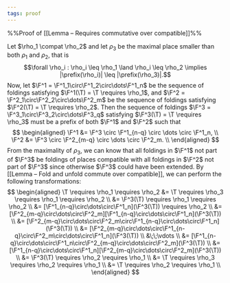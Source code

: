 ```yaml
---
tags: proof
---
```


%%Proof of [[Lemma – Requires commutative over compatible]]%%

Let $\rho_1 \compat \rho_2$ and let $\rho_3$ be the maximal place smaller than both $\rho_1$ and $\rho_2$, that is
$$\forall \rho_i : \rho_i \leq \rho_1 \land \rho_i \leq \rho_2 \implies |\prefix(\rho_i)| \leq |\prefix(\rho_3)|.$$
Now, let $\F^1 = \F^1_1\circ\F^1_2\circ\dots\F^1_n$ be the sequence of foldings satisfying $\F^1(\T) = \T \requires \rho_1$, and $\F^2 = \F^2_1\circ\F^2_2\circ\dots\F^2_m$ be the sequence of foldings satisfying $\F^2(\T) = \T \requires \rho_2$. Then the sequence of foldings $\F^3 = \F^3_1\circ\F^3_2\circ\dots\F^3_q$ satisfying $\F^3(\T) = \T \requires \rho_3$ must be a prefix of both $\F^1$ and $\F^2$ such that
$$
\begin{aligned}
\F^1 &= \F^3 \circ \F^1_{n-q} \circ \dots \circ \F^1_n, \\
\F^2 &= \F^3 \circ \F^2_{m-q} \circ \dots \circ \F^2_m. \\
\end{aligned}
$$
From the maximality of $\rho_3$, we can know that all foldings in $\F^1$ not part of $\F^3$ be foldings of places compatible with all foldings in $\F^2$ not part of $\F^3$ since otherwise $\F^3$ could have been extended. By [[Lemma – Fold and unfold commute over compatible]], we can perform the following transformations:
$$
\begin{aligned}
\T \requires \rho_1 \requires \rho_2
	&= \T \requires \rho_3 \requires \rho_1 \requires \rho_2 \\
	&= \F^3(\T) \requires \rho_1 \requires \rho_2 \\
	&= [\F^1_{n-q}\circ\dots\circ\F^1_n](\F^3(\T)) \requires \rho_2 \\
	&= [\F^2_{m-q}\circ\dots\circ\F^2_m][\F^1_{n-q}\circ\dots\circ\F^1_n](\F^3(\T)) \\
	&= [\F^2_{m-q}\circ\dots\circ\F^2_m\circ\F^1_{n-q}\circ\dots\circ\F^1_n](\F^3(\T)) \\
	&= [\F^2_{m-q}\circ\dots\circ\F^1_{n-q}\circ\F^2_m\circ\dots\circ\F^1_n](\F^3(\T)) \\
	&\;\;\vdots \\
	&= [\F^1_{n-q}\circ\dots\circ\F^1_n\circ\F^2_{m-q}\circ\dots\circ\F^2_m](\F^3(\T)) \\
	&= [\F^1_{n-q}\circ\dots\circ\F^1_n][\F^2_{m-q}\circ\dots\circ\F^2_m](\F^3(\T)) \\
	&= \F^3(\T) \requires \rho_2 \requires \rho_1 \\
	&= \T \requires \rho_3 \requires \rho_2 \requires \rho_1 \\
	&= \T \requires \rho_2 \requires \rho_1 \\
\end{aligned}
$$
